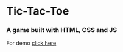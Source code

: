 # Tic-Tac-Toe

### A game built with HTML, CSS and JS

For demo [click here](https://itsajaygaur.github.io/tic-tac-toe/)
